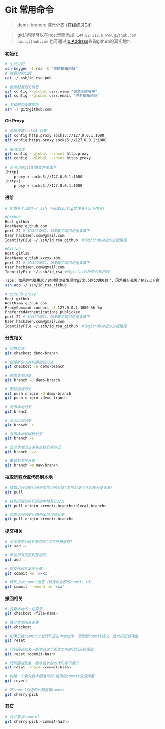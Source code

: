 # Git 常用命令

> demo-branch: 演示分支 ([在线练习Git](https://learngitbranching.js.org/))

> git访问慢可以在host里面添加: `140.82.112.6 www.github.com  api.github.com` 也可通过[Ip Address](https://www.ipaddress.com/)查询github的真实地址


#### 初始化
```bash
# 生成公钥
ssh-keygen -t rsa -C "你的邮箱地址"
# 查看你的公钥
cat ~/.ssh/id_rsa.pub

# 全局配置提交信息
git config --global user.name "提交者的名字"
git config --global user.email "你的邮箱地址"

# 测试是否配置成功
ssh -T git@github.com
```

#### Git Proxy
```bash
# 全局设置socks5 代理
git config http.proxy socks5://127.0.0.1:1080
git config https.proxy socks5://127.0.0.1:1080
 
# 取消代理
git config --global --unset http.proxy
git config --global --unset https.proxy
 
# 也可以在git配置文件里面写
[http]
    proxy = socks5://127.0.0.1:1080
[https]
    proxy = socks5://127.0.0.1:1080
```

#### 进阶
```bash
# 配置多个公钥(~/.ssh 下新建config文件填入以下内容)

#Github
Host github
HostName github.com
port 22 # 默认22端口，如果改了端口这里要填下
User hackshen.com@gmail.com
IdentityFile ~/.ssh/id_rsa_github  #你github对应的公钥路径

#Gitlab
Host gitlab
HostName gitlab.xxxxx.com
port 22 # 默认22端口，如果改了端口这里要填下
User hackshen.com@gmail.com
IdentityFile ~/.ssh/id_rsa #你gitlab对应的公钥路径

Tips: 如果你电脑重启了这时候你会发现你github的公钥失效了，因为缓存丢失了执行以下命令即可
ssh-add ~/.ssh/id_rsa_github

# gitHub proxy
Host github
HostName github.com
ProxyCommand connect -S 127.0.0.1:1080 %h %p
PreferredAuthentications publickey
port 22 # 默认22端口，如果改了端口这里要填下
User hackshen.com@gmail.com
IdentityFile ~/.ssh/id_rsa_github  #你github对应的公钥路径
```
#### 分支相关

```bash
# 切换分支
git checkout demo-branch

# 创建新分支并切换到该分支
git checkout -b demo-branch

# 删除本地分支
git branch -D demo-branch 

# 删除远程分支
git push origin -d demo-branch
git push origin :demo-branch

# 显示本地分支
git branch

# 显示远程分支
git branch -r

# 显示本地和远程分支
git branch -a

# 显示本地分支关联远程仓库情况
git branch -vv

# 重命名本地分支
git branch -m new-branch


```
#### 拉取远程仓库代码到本地

```bash
# 拉取远程仓库代码到本地当前分支(本地分支已与远程分支关联)
git pull

# 拉取远程仓库代码到本地其它分支
git pull origin <remote-branch>:<local-branch>

# 拉取远程分支代码到本地当前分支
git pull origin <remote-branch>
```

#### 提交相关

```bash
# 添加变更代码到暂存区(文件已被追踪)
git add -u

# 添加所有变更到暂存区
git add .

# 提交代码到本地仓库
git commit -m 'xxxx'

# 修改上次commit信息（该操作会修改commit id）
git commit --amend -m 'xxx'
```

#### 撤回相关

```bash
# 放弃本地的一些变更
git checkout <file-name>

# 放弃本地所有变更
git checkout .

# 如果已经commit了且代码还在本地仓库，想撤回commit提交，且代码还想保留
git reset

# 代码回退到某一版本且这个版本之前的代码还想保留
git reset <commit-hash>

# 代码回退到某一版本且以前的代码都不要了
git reset --hard <commit-hash>

# 构建一个新的版本回退代码 错误的commit依然保留
git revert

# 吧revert回退的代码重新commit
git cherry-pick 
```

#### 其它

```bash
# 合并某次commint
git cherry-pick <commit-hash>
```
